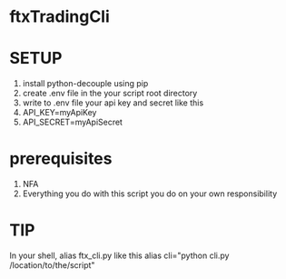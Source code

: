 # ftxTradingCli
# SETUP
1. install python-decouple using pip
2. create .env file in the your script root directory
3. write to .env file your api key and secret like this
  1. API_KEY=myApiKey
  2. API_SECRET=myApiSecret
# prerequisites
1. NFA
2. Everything you do with this script you do on your own responsibility
# TIP
In your shell, alias ftx_cli.py like this alias cli="python cli.py /location/to/the/script"  

